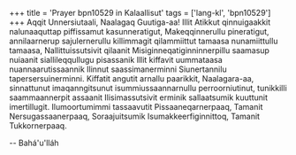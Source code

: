 +++
title = 'Prayer bpn10529 in Kalaallisut'
tags = ['lang-kl', 'bpn10529']
+++
Aqqit Unnersiutaali, Naalagaq Guutiga-aa! Illit Atikkut qinnuigaakkit nalunaaquttap piffissamut kasunneratigut, Makeqqinnerullu pineratigut, annilaarnerup sajulernerullu killimmagit qilammiittut tamaasa nunamiittullu tamaasa, Nallittuissutsivit qilaanit Misiginneqatiginninnerpillu saamasup nuiaanit siallileqqullugu pisassanik Illit kiffavit uummataasa nuannaarutissaannik Ilinnut saassimanerminni Siunertannilu tapersersuinerminni.
Kiffatit angutit arnallu paarikkit, Naalagara-aa, sinnattunut imaqanngitsunut isummiussaannarnullu perroorniutinut, tunikkilli saammaannerpit assaanit Ilisimassutsivit erminik sallaatsumik kuuttunit imertillugit. Ilumoortumimmi tassaavutit Pissaaneqarnerpaaq, Tamanit Nersugassaanerpaaq, Soraajuitsumik Isumakkeerfiginnittoq, Tamanit Tukkornerpaaq.

-- Bahá'u'lláh
